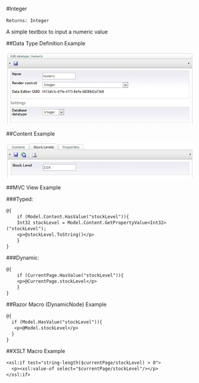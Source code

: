 #Integer

`Returns: Integer`

A simple textbox to input a numeric value

##Data Type Definition Example

![Integer Data Type Definition](images/Integer-DataType.jpg?raw=true)

##Content Example

![Integer Content Example](images/Integer-Content.jpg?raw=true)

##MVC View Example

###Typed:

    @{
        if (Model.Content.HasValue("stockLevel")){    
        Int32 stockLevel = Model.Content.GetPropertyValue<Int32>("stockLevel");
        <p>@stockLevel.ToString()</p>                                                                                    
        }
    }

###Dynamic: 

    @{
        if (CurrentPage.HasValue("stockLevel")){                                                     
        <p>@CurrentPage.stockLevel</p>                                                                                    
        }
    }

##Razor Macro (DynamicNode) Example

	@{
	  if (Model.HasValue("stockLevel")){                                                     
	   <p>@Model.stockLevel</p>                                                                                    
	  }
	}

##XSLT Macro Example

	<xsl:if test="string-length($currentPage/stockLevel) > 0">  
	  <p><xsl:value-of select="$currentPage/stockLevel"/></p>  
	</xsl:if>